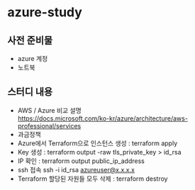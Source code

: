 # azure-study

## 사전 준비물
- azure 계정
- 노트북 

## 스터디 내용
- AWS / Azure 비교 설명  
https://docs.microsoft.com/ko-kr/azure/architecture/aws-professional/services
- 과금정책 
- Azure에서 Terraform으로 인스턴스 생성 : terraform apply
- Key 생성 : terraform output -raw tls_private_key > id_rsa
- IP 확인 : terraform output public_ip_address
- ssh 접속 ssh -i id_rsa azureuser@x.x.x.x 
- Terraform 할당된 자원들 모두 삭제 : terraform destroy

